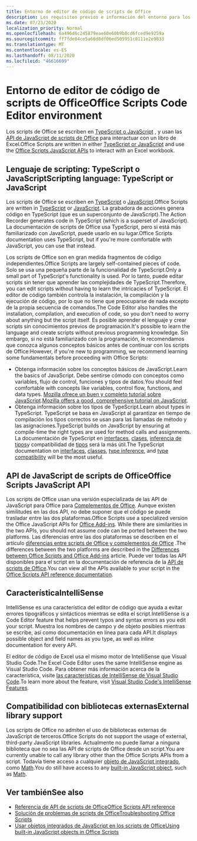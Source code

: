 ```yaml
---
title: Entorno de editor de código de scripts de Office
description: Los requisitos previos e información del entorno para los scripts de Office en Excel en la Web.
ms.date: 07/23/2020
localization_priority: Normal
ms.openlocfilehash: 6a496d6c245879eae60e60b9b0cd6fced9e9259a
ms.sourcegitcommit: ff7fde04ce5a66d8df06ed505951c8111e2e9833
ms.translationtype: MT
ms.contentlocale: es-ES
ms.lasthandoff: 08/11/2020
ms.locfileid: "46616699"
---
```

# <a name="office-scripts-code-editor-environment"></a><span data-ttu-id="4efc1-103">Entorno de editor de código de scripts de Office</span><span class="sxs-lookup"><span data-stu-id="4efc1-103">Office Scripts Code Editor environment</span></span>

<span data-ttu-id="4efc1-104">Los scripts de Office se escriben en [TypeScript o JavaScript](#scripting-language-typescript-or-javascript) , y usan las [API de JavaScript de scripts de Office](#office-scripts-javascript-api) para interactuar con un libro de Excel.</span><span class="sxs-lookup"><span data-stu-id="4efc1-104">Office Scripts are written in either [TypeScript or JavaScript](#scripting-language-typescript-or-javascript) and use the [Office Scripts JavaScript APIs](#office-scripts-javascript-api) to interact with an Excel workbook.</span></span>

## <a name="scripting-language-typescript-or-javascript"></a><span data-ttu-id="4efc1-105">Lenguaje de scripting: TypeScript o JavaScript</span><span class="sxs-lookup"><span data-stu-id="4efc1-105">Scripting language: TypeScript or JavaScript</span></span>

<span data-ttu-id="4efc1-106">Los scripts de Office se escriben en [TypeScript](https://www.typescriptlang.org/docs/home.html) o [JavaScript](https://developer.mozilla.org/docs/Web/JavaScript).</span><span class="sxs-lookup"><span data-stu-id="4efc1-106">Office Scripts are written in [TypeScript](https://www.typescriptlang.org/docs/home.html) or [JavaScript](https://developer.mozilla.org/docs/Web/JavaScript).</span></span> <span data-ttu-id="4efc1-107">La grabadora de acciones genera código en TypeScript (que es un superconjunto de JavaScript).</span><span class="sxs-lookup"><span data-stu-id="4efc1-107">The Action Recorder generates code in TypeScript (which is a superset of JavaScript).</span></span> <span data-ttu-id="4efc1-108">La documentación de scripts de Office usa TypeScript, pero si está más familiarizado con JavaScript, puede usarlo en su lugar.</span><span class="sxs-lookup"><span data-stu-id="4efc1-108">Office Scripts documentation uses TypeScript, but if you're more comfortable with JavaScript, you can use that instead.</span></span>

<span data-ttu-id="4efc1-109">Los scripts de Office son en gran medida fragmentos de código independientes.</span><span class="sxs-lookup"><span data-stu-id="4efc1-109">Office Scripts are largely self-contained pieces of code.</span></span> <span data-ttu-id="4efc1-110">Solo se usa una pequeña parte de la funcionalidad de TypeScript.</span><span class="sxs-lookup"><span data-stu-id="4efc1-110">Only a small part of TypeScript's functionality is used.</span></span> <span data-ttu-id="4efc1-111">Por lo tanto, puede editar scripts sin tener que aprender las complejidades de TypeScript.</span><span class="sxs-lookup"><span data-stu-id="4efc1-111">Therefore, you can edit scripts without having to learn the intricacies of TypeScript.</span></span> <span data-ttu-id="4efc1-112">El editor de código también controla la instalación, la compilación y la ejecución de código, por lo que no tiene que preocuparse de nada excepto de la propia secuencia de comandos.</span><span class="sxs-lookup"><span data-stu-id="4efc1-112">The Code Editor also handles the installation, compilation, and execution of code, so you don't need to worry about anything but the script itself.</span></span> <span data-ttu-id="4efc1-113">Es posible aprender el lenguaje y crear scripts sin conocimientos previos de programación.</span><span class="sxs-lookup"><span data-stu-id="4efc1-113">It's possible to learn the language and create scripts without previous programming knowledge.</span></span> <span data-ttu-id="4efc1-114">Sin embargo, si no está familiarizado con la programación, le recomendamos que conozca algunos conceptos básicos antes de continuar con los scripts de Office:</span><span class="sxs-lookup"><span data-stu-id="4efc1-114">However, if you're new to programming, we recommend learning some fundamentals before proceeding with Office Scripts:</span></span>

- <span data-ttu-id="4efc1-115">Obtenga información sobre los conceptos básicos de JavaScript.</span><span class="sxs-lookup"><span data-stu-id="4efc1-115">Learn the basics of JavaScript.</span></span> <span data-ttu-id="4efc1-116">Debe sentirse cómodo con conceptos como variables, flujo de control, funciones y tipos de datos.</span><span class="sxs-lookup"><span data-stu-id="4efc1-116">You should feel comfortable with concepts like variables, control flow, functions, and data types.</span></span> <span data-ttu-id="4efc1-117">[Mozilla ofrece un buen y completo tutorial sobre JavaScript](https://developer.mozilla.org/docs/Web/JavaScript/Guide/Introduction).</span><span class="sxs-lookup"><span data-stu-id="4efc1-117">[Mozilla offers a good, comprehensive tutorial on JavaScript](https://developer.mozilla.org/docs/Web/JavaScript/Guide/Introduction).</span></span>
- <span data-ttu-id="4efc1-118">Obtenga información sobre los tipos de TypeScript.</span><span class="sxs-lookup"><span data-stu-id="4efc1-118">Learn about types in TypeScript.</span></span> <span data-ttu-id="4efc1-119">TypeScript se basa en JavaScript al garantizar en tiempo de compilación los tipos correctos se usan para las llamadas de método y las asignaciones.</span><span class="sxs-lookup"><span data-stu-id="4efc1-119">TypeScript builds on JavaScript by ensuring at compile-time the right types are used for method calls and assignments.</span></span> <span data-ttu-id="4efc1-120">La documentación de TypeScript en [interfaces](https://www.typescriptlang.org/docs/handbook/interfaces.html), [clases](https://www.typescriptlang.org/docs/handbook/classes.html), [inferencia de tipos](https://www.typescriptlang.org/docs/handbook/type-inference.html)y compatibilidad de [tipos](https://www.typescriptlang.org/docs/handbook/type-compatibility.html) será la más útil.</span><span class="sxs-lookup"><span data-stu-id="4efc1-120">The TypeScript documentation on [interfaces](https://www.typescriptlang.org/docs/handbook/interfaces.html), [classes](https://www.typescriptlang.org/docs/handbook/classes.html), [type inference](https://www.typescriptlang.org/docs/handbook/type-inference.html), and [type compatibility](https://www.typescriptlang.org/docs/handbook/type-compatibility.html) will be the most useful.</span></span>

## <a name="office-scripts-javascript-api"></a><span data-ttu-id="4efc1-121">API de JavaScript de scripts de Office</span><span class="sxs-lookup"><span data-stu-id="4efc1-121">Office Scripts JavaScript API</span></span>

<span data-ttu-id="4efc1-122">Los scripts de Office usan una versión especializada de las API de JavaScript para Office para [Complementos de Office](/office/dev/add-ins/overview/index). Aunque existen similitudes en las dos API, no debe suponer que el código se puede trasladar entre las dos plataformas.</span><span class="sxs-lookup"><span data-stu-id="4efc1-122">Office Scripts use a specialized version the Office JavaScript APIs for [Office Add-ins](/office/dev/add-ins/overview/index). While there are similarities in the two APIs, you should not assume code can be ported between the two platforms.</span></span> <span data-ttu-id="4efc1-123">Las diferencias entre las dos plataformas se describen en el artículo [diferencias entre scripts de Office y complementos de Office](../resources/add-ins-differences.md#apis) .</span><span class="sxs-lookup"><span data-stu-id="4efc1-123">The differences between the two platforms are described in the [Differences between Office Scripts and Office Add-ins](../resources/add-ins-differences.md#apis) article.</span></span> <span data-ttu-id="4efc1-124">Puede ver todas las API disponibles para el script en la documentación de referencia de la [API de scripts de Office](/javascript/api/office-scripts/overview).</span><span class="sxs-lookup"><span data-stu-id="4efc1-124">You can view all the APIs available to your script in the [Office Scripts API reference documentation](/javascript/api/office-scripts/overview).</span></span>

## <a name="intellisense"></a><span data-ttu-id="4efc1-125">Característica</span><span class="sxs-lookup"><span data-stu-id="4efc1-125">IntelliSense</span></span>

<span data-ttu-id="4efc1-126">IntelliSense es una característica del editor de código que ayuda a evitar errores tipográficos y sintácticos mientras se edita el script.</span><span class="sxs-lookup"><span data-stu-id="4efc1-126">IntelliSense is a Code Editor feature that helps prevent typos and syntax errors as you edit your script.</span></span> <span data-ttu-id="4efc1-127">Muestra los nombres de campo y de objeto posibles mientras se escribe, así como documentación en línea para cada API.</span><span class="sxs-lookup"><span data-stu-id="4efc1-127">It displays possible object and field names as you type, as well as inline documentation for every API.</span></span>

<span data-ttu-id="4efc1-128">El editor de código de Excel usa el mismo motor de IntelliSense que Visual Studio Code.</span><span class="sxs-lookup"><span data-stu-id="4efc1-128">The Excel Code Editor uses the same IntelliSense engine as Visual Studio Code.</span></span> <span data-ttu-id="4efc1-129">Para obtener más información acerca de la característica, visite [las características de IntelliSense de Visual Studio Code](https://code.visualstudio.com/docs/editor/intellisense#_intellisense-features).</span><span class="sxs-lookup"><span data-stu-id="4efc1-129">To learn more about the feature, visit [Visual Studio Code's IntelliSense Features](https://code.visualstudio.com/docs/editor/intellisense#_intellisense-features).</span></span>

## <a name="external-library-support"></a><span data-ttu-id="4efc1-130">Compatibilidad con bibliotecas externas</span><span class="sxs-lookup"><span data-stu-id="4efc1-130">External library support</span></span>

<span data-ttu-id="4efc1-131">Los scripts de Office no admiten el uso de bibliotecas externas de JavaScript de terceros.</span><span class="sxs-lookup"><span data-stu-id="4efc1-131">Office Scripts do not support the usage of external, third-party JavaScript libraries.</span></span> <span data-ttu-id="4efc1-132">Actualmente no puede llamar a ninguna biblioteca que no sea las API de scripts de Office desde un script.</span><span class="sxs-lookup"><span data-stu-id="4efc1-132">You are currently unable to call any library other than the Office Scripts APIs from a script.</span></span> <span data-ttu-id="4efc1-133">Todavía tiene acceso a cualquier [objeto de JavaScript integrado](../develop/javascript-objects.md), como [Math](https://developer.mozilla.org/docs/Web/JavaScript/Reference/Global_Objects/Math).</span><span class="sxs-lookup"><span data-stu-id="4efc1-133">You do still have access to any [built-in JavaScript object](../develop/javascript-objects.md), such as [Math](https://developer.mozilla.org/docs/Web/JavaScript/Reference/Global_Objects/Math).</span></span>

## <a name="see-also"></a><span data-ttu-id="4efc1-134">Ver también</span><span class="sxs-lookup"><span data-stu-id="4efc1-134">See also</span></span>

- [<span data-ttu-id="4efc1-135">Referencia de API de scripts de Office</span><span class="sxs-lookup"><span data-stu-id="4efc1-135">Office Scripts API reference</span></span>](/javascript/api/office-scripts/overview)
- [<span data-ttu-id="4efc1-136">Solución de problemas de scripts de Office</span><span class="sxs-lookup"><span data-stu-id="4efc1-136">Troubleshooting Office Scripts</span></span>](../testing/troubleshooting.md)
- [<span data-ttu-id="4efc1-137">Usar objetos integrados de JavaScript en los scripts de Office</span><span class="sxs-lookup"><span data-stu-id="4efc1-137">Using built-in JavaScript objects in Office Scripts</span></span>](../develop/javascript-objects.md)
